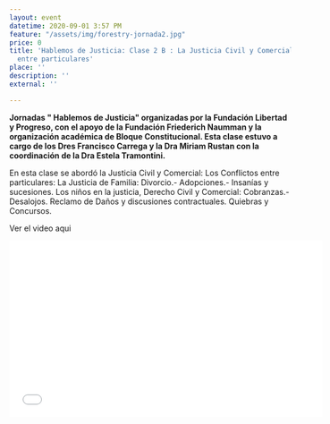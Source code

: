 ```yaml
---
layout: event
datetime: 2020-09-01 3:57 PM
feature: "/assets/img/forestry-jornada2.jpg"
price: 0
title: 'Hablemos de Justicia: Clase 2 B : La Justicia Civil y Comercial: Los Conflictos
  entre particulares'
place: ''
description: ''
external: ''

---
```

**Jornadas " Hablemos de Justicia" organizadas por la Fundación Libertad y Progreso, con el apoyo de la Fundación Friederich Naumman y la organización académica de Bloque Constitucional. Esta clase estuvo a cargo de los Dres Francisco Carrega y la Dra Miriam Rustan con la coordinación de la Dra Estela Tramontini.**

En esta clase se abordó la Justicia Civil y Comercial: Los Conflictos entre particulares: La Justicia de Familia: Divorcio.- Adopciones.- Insanías y sucesiones. Los niños en la justicia, Derecho Civil y Comercial: Cobranzas.- Desalojos. Reclamo de Daños y discusiones contractuales. Quiebras y Concursos.

Ver el video aqui

<iframe width="560" height="315" src="[https://www.youtube.com/embed/urEBRuasjyQ](https://www.youtube.com/embed/urEBRuasjyQ "https://www.youtube.com/embed/urEBRuasjyQ")" frameborder="0" allow="accelerometer; autoplay; clipboard-write; encrypted-media; gyroscope; picture-in-picture" allowfullscreen></iframe>